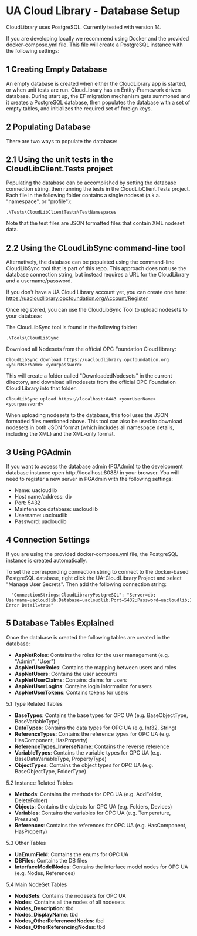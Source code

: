 # UA Cloud Library - Database Setup

CloudLibrary uses PostgreSQL. Currently tested with version 14.

If you are developing locally we recommend using Docker and the provided docker-compose.yml file. This file will create a PostgreSQL instance with the following settings:

1 Creating Empty Database
-------------

An empty database is created when either the CloudLibrary app is started, or when unit tests are run. CloudLibrary has an Entity-Framework driven database. During start up, the EF migration mechanism gets summoned and it creates a PostgreSQL database, then populates the database with a set of empty tables, and initializes the required set of foreign keys.

2 Populating Database
-------------

There are two ways to populate the database:

2.1 Using the unit tests in the CloudLibClient.Tests project
-------
 
Populating the database can be accomplished by setting the database connection string, then running the tests in the CloudLibClient.Tests project. 
Each file in the following folder contains a single nodeset (a.k.a. "namespace", or "profile"):
```
.\Tests\CloudLibClientTests\TestNamespaces
```
Note that the test files are JSON formatted files that contain XML nodeset data.

2.2 Using the CLoudLibSync command-line tool
--------------

Alternatively, the database can be populated using the command-line CloudLibSync tool that is part of this repo. This approach does not use the database connection string, but instead requires a URL for the CloudLibrary and a username/password.

If you don't have a UA Cloud Library account yet, you can create one here: https://uacloudlibrary.opcfoundation.org/Account/Register

Once registered, you can use the CloudLibSync Tool to upload nodesets to your database:

The CloudLibSync tool is found in the following folder:
```
.\Tools\CloudLibSync
```

Download all Nodesets from the official OPC Foundation Cloud library:
```
CloudLibSync download https://uacloudlibrary.opcfoundation.org <yourUserName> <yourpassword> 
```

This will create a folder called "DownloadedNodesets" in the current directory, and download all nodesets from the official OPC Foundation Cloud Library into that folder.

```
CloudLibSync upload https://localhost:8443 <yourUserName> <yourpassword> 
```

When uploading nodesets to the database, this tool uses the JSON formatted files mentioned above. This tool can also be used to download nodesets in both JSON format (which includes all namespace details, including the XML) and the XML-only format.

3 Using PGAdmin
-------------
If you want to access the database admin (PGAdmin) to the development database instance open http://localhost:8088/ in your browser. You will need to register a new server in PGAdmin with the following settings:
* Name: uacloudlib
* Host name/address: db
* Port: 5432
* Maintenance database: uacloudlib
* Username: uacloudlib
* Password: uacloudlib

4 Connection Settings
-------------
If you are using the provided docker-compose.yml file, the PostgreSQL instance is created automatically. 

To set the corresponding connection string to connect to the docker-based PostgreSQL database, right click the UA-CloudLibrary Project and select "Manage User Secrets".
Then add the following connection string:

```
  "ConnectionStrings:CloudLibraryPostgreSQL": "Server=db; Username=uacloudlib;Database=uacloudlib;Port=5432;Password=uacloudlib;Include Error Detail=true"
```

5 Database Tables Explained
-------------

Once the database is created the following tables are created in the database:

* **AspNetRoles**: Contains the roles for the user management (e.g. "Admin", "User")
* **AspNetUserRoles**: Contains the mapping between users and roles
* **AspNetUsers**: Contains the user accounts
* **AspNetUserClaims**: Contains claims for users
* **AspNetUserLogins**: Contains login information for users
* **AspNetUserTokens**: Contains tokens for users

5.1 Type Related Tables
* **BaseTypes**: Contains the base types for OPC UA (e.g. BaseObjectType, BaseVariableType)
* **DataTypes**: Contains the data types for OPC UA (e.g. Int32, String)
* **ReferenceTypes**: Contains the reference types for OPC UA (e.g. HasComponent, HasProperty)
* **ReferenceTypes_InverseName**: Contains the reverse reference 
* **VariableTypes**: Contains the variable types for OPC UA (e.g. BaseDataVariableType, PropertyType)
* **ObjectTypes**: Contains the object types for OPC UA (e.g. BaseObjectType, FolderType)

5.2 Instance Related Tables
* **Methods**: Contains the methods for OPC UA (e.g. AddFolder, DeleteFolder)
* **Objects**: Contains the objects for OPC UA (e.g. Folders, Devices)
* **Variables**: Contains the variables for OPC UA (e.g. Temperature, Pressure)
* **References**: Contains the references for OPC UA (e.g. HasComponent, HasProperty)

5.3 Other Tables
* **UaEnumField**: Contains the enums for OPC UA 
* **DBFiles**: Contains the DB files 
* **InterfaceModelNodes**: Contains the interface model nodes for OPC UA (e.g. Nodes, References)

5.4 Main NodeSet Tables
* **NodeSets**: Contains the nodesets for OPC UA 
* **Nodes**: Contains all the nodes of all nodesets 
* **Nodes_Description**: tbd
* **Nodes_DisplayName**: tbd
* **Nodes_OtherReferencedNodes**: tbd
* **Nodes_OtherReferencingNodes**: tbd


